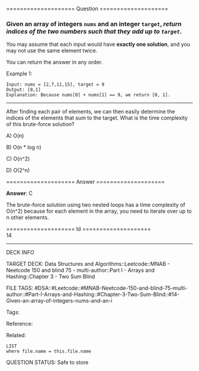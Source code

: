 ==================== Question ====================  

### Given an array of integers `nums` and an integer `target`, _return indices of the two numbers such that they add up to `target`_.

You may assume that each input would have **exactly one solution**, and you may not use the same element twice.

You can return the answer in any order.

Example 1:

<!-- codeblock-start -->
<pre><code>Input: nums = [2,7,11,15], target = 9
Output: [0,1]
Explanation: Because nums[0] + nums[1] == 9, we return [0, 1].
</code></pre>
<!-- codeblock-end -->

---

After finding each pair of elements, we can then easily determine the indices of the elements that sum to the target. What is the time complexity of this brute-force solution?

A) O(n)

B) O(n \* log n)

C) O(n^2)

D) O(2^n)  

==================== Answer ====================  

**Answer**: C

The brute-force solution using two nested loops has a time complexity of O(n^2) because for each element in the array, you need to iterate over up to n other elements.

==================== Id ====================  
14

---

DECK INFO

TARGET DECK: Data Structures and Algorithms::Leetcode::MNAB - Neetcode 150 and blind 75 - multi-author::Part I - Arrays and Hashing::Chapter 3 - Two Sum Blind

FILE TAGS: #DSA::#Leetcode::#MNAB-Neetcode-150-and-blind-75-multi-author::#Part-I-Arrays-and-Hashing::#Chapter-3-Two-Sum-Blind::#14-Given-an-array-of-integers-nums-and-an-i

Tags:

Reference:

Related:

```dataview
LIST
where file.name = this.file.name
```
QUESTION STATUS: Safe to store
